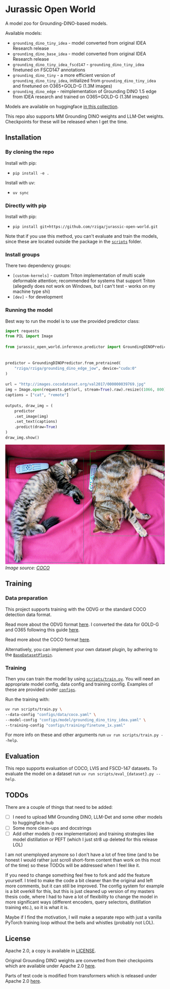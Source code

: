 # Jurassic Open World

A model zoo for Grounding-DINO-based models.

Available models:
* `grounding_dino_tiny_idea` - model converted from original IDEA Research release
* `grounding_dino_base_idea` - model converted from original IDEA Research release
* `grounding_dino_tiny_idea_fscd147` - `grounding_dino_tiny_idea` finetuned on FSCD147 annotations
* `grounding_dino_tiny` - a more efficient version of `grounding_dino_tiny_idea`, initialized from `grounding_dino_tiny_idea` and finetuned on O365+GOLD-G (1.3M images)
* `grounding_dino_edge` - reimplementation of Grounding DINO 1.5 edge from IDEA research and trained on O365+GOLD-G (1.3M images)

Models are available on huggingface [in this collection](https://huggingface.co/collections/rziga/jurassic-open-world-68e246f58a5f0071faf19e46).

This repo also supports MM Grounding DINO weights and LLM-Det weights. Checkpoints for these will be released when I get the time.


## Installation

### By cloning the repo

Install with pip:
* `pip install -e .`

Install with uv:
* `uv sync`

### Directly with pip

Install with pip:
* `pip install git+https://github.com/rziga/jurassic-open-world.git`

Note that if you use this method, you can't evaluate and train the models, since these are located outside the package in the [`scripts`](scripts) folder.

### Install groups

There two dependency groups:
* `[custom-kernels]` - custom Triton implementation of multi scale deformable attention; recommended for systems that support Triton (allegedly does not work on Windows, but I can't test - works on my machine type shi)
* `[dev]` - for development

### Running the model

Best way to run the model is to use the provided predictor class:

```py
import requests
from PIL import Image

from jurassic_open_world.inference.predictor import GroundingDINOPredictor


predictor = GroundingDINOPredictor.from_pretrained(
    "rziga/rziga/grounding_dino_edge_jow", device="cuda:0"
)

url = "http://images.cocodataset.org/val2017/000000039769.jpg"
img = Image.open(requests.get(url, stream=True).raw).resize((1066, 800))
captions = ["cat", "remote"]

outputs, draw_img = (
    predictor
    .set_image(img)
    .set_text(captions)
    .predict(draw=True)
)
draw_img.show()
```

![img](assets/images/coco_cats.png)
*Image source: [COCO](http://images.cocodataset.org/val2017/000000039769.jpg)*

## Training


### Data preparation

This project supports training with the ODVG or the standard COCO detection data format.

Read more about the ODVG format [here](https://github.com/longzw1997/Open-GroundingDino/blob/main/data_format.md). I converted the data for GOLD-G and O365 following this guide [here](https://github.com/open-mmlab/mmdetection/blob/main/configs/mm_grounding_dino/dataset_prepare.md).

Read more about the COCO format [here](https://roboflow.com/formats/coco-json).

Alternatively, you can implement your own dataset plugin, by adhering to the [`BaseDatasetPlugin`](src/jurassic_open_world/data/dataset_plugins/base.py).


### Training

Then you can train the model by using [`scripts/train.py`](scripts/train.py). You will need an appropriate model config, data config and training config. Examples of these are provided under [`configs`](configs).

Run the training with:
```sh
uv run scripts/train.py \
--data-config "configs/data/coco.yaml" \
--model-config "configs/model/grounding_dino_tiny_idea.yaml" \
--training-config "configs/training/finetune_1x.yaml"
```

For more info on these and other arguments run `uv run scripts/train.py --help`.

## Evaluation

This repo supports evaluation of COCO, LVIS and FSCD-147 datasets. To evaluate the model on a dataset run `uv run scripts/eval_{dataset}.py --help`.

## TODOs

There are a couple of things that need to be added:
* [ ] I need to upload MM Grounding DINO, LLM-Det and some other models to huggingface hub
* [ ] Some more clean-ups and docstrings
* [ ] Add other models (t-rex implementation) and training strategies like model distillation or PEFT (which I just str8 up deleted for this release LOL)

I am not unemployed anymore so I don't have a lot of free time (and to be honest I would rather just scroll short-form content than work on this most of the time) so these TODOs will be addressed when I feel like it. 

If you need to change something feel free to fork and add the feature yourself. I tried to make the code a bit cleaner than the original and left more comments, but it can still be improved. The config system for example is a bit overkill for this, but this is just cleaned up version of my masters thesis code, where I had to have a lot of flexibility to change the model in more significant ways (different encoders, query selectors, distillation training etc.), so it is what it is. 

Maybe if I find the motivation, I will make a separate repo with just a vanilla PyTorch training loop without the bells and whistles (probably not LOL).

## License

Apache 2.0, a copy is available in [LICENSE](LICENSE).

Original Grounding DINO weights are converted from their checkpoints which are available under Apache 2.0 [here](https://github.com/IDEA-Research/GroundingDINO).

Parts of test code is modified from transformers which is released under Apache 2.0 [here](https://github.com/huggingface/transformers).
